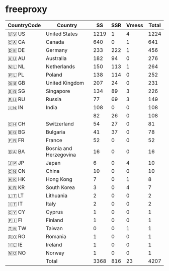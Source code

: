 # freeproxy

|CountryCode|Country|SS|SSR|Vmess|Total|
|  ----  | ----  |  ----  | ----  |  ----  | ----  |
|🇺🇸 US|United States|1219|1|4|1224|
|🇨🇦 CA|Canada|640|0|1|641|
|🇩🇪 DE|Germany|233|222|1|456|
|🇦🇺 AU|Australia|182|94|0|276|
|🇳🇱 NL|Netherlands|150|113|1|264|
|🇵🇱 PL|Poland|138|114|0|252|
|🇬🇧 GB|United Kingdom|207|24|0|231|
|🇸🇬 SG|Singapore|134|89|3|226|
|🇷🇺 RU|Russia|77|69|3|149|
|🇮🇳 IN|India|108|0|0|108|
| ||82|26|0|108|
|🇨🇭 CH|Switzerland|54|27|0|81|
|🇧🇬 BG|Bulgaria|41|37|0|78|
|🇫🇷 FR|France|52|0|0|52|
|🇧🇦 BA|Bosnia and Herzegovina|16|0|0|16|
|🇯🇵 JP|Japan|6|0|4|10|
|🇨🇳 CN|China|10|0|0|10|
|🇭🇰 HK|Hong Kong|7|0|1|8|
|🇰🇷 KR|South Korea|3|0|4|7|
|🇱🇹 LT|Lithuania|2|0|0|2|
|🇮🇹 IT|Italy|2|0|0|2|
|🇨🇾 CY|Cyprus|1|0|0|1|
|🇫🇮 FI|Finland|1|0|0|1|
|🇹🇼 TW|Taiwan|0|0|1|1|
|🇷🇴 RO|Romania|1|0|0|1|
|🇮🇪 IE|Ireland|1|0|0|1|
|🇳🇴 NO|Norway|1|0|0|1|
||Total|3368|816|23|4207|
